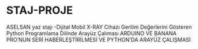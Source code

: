 # STAJ-PROJE
ASELSAN yaz stajı -Dijital Mobil X-RAY Cihazı Gerilim Değerlerini Gösteren Python Programlama Dilinde Arayüz Çalıması
ARDUINO VE BANANA PRO’NUN  SERİ HABERLEŞTİRİLMESİ VE PYTHON’DA ARAYÜZ ÇALIŞMASI
